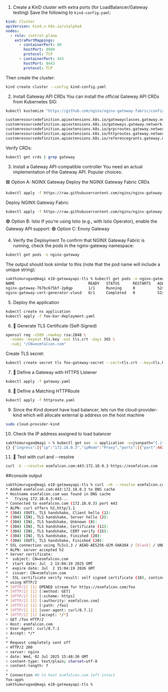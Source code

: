 1. Create a KinD cluster with extra ports (for LoadBalancer/Gateway testing)
Save the following to ```kind-config.yaml```:

```yaml
kind: Cluster
apiVersion: kind.x-k8s.io/v1alpha4
nodes:
  - role: control-plane
    extraPortMappings:
      - containerPort: 80
        hostPort: 8080
        protocol: TCP
      - containerPort: 443
        hostPort: 8443
        protocol: TCP
```

Then create the cluster:

```bash
kind create cluster --config kind-config.yaml
```

2. Install Gateway API CRDs
You can install the official Gateway API CRDs from Kubernetes SIG:

```bash
kubectl kustomize "https://github.com/nginx/nginx-gateway-fabric/config/crd/gateway-api/standard?ref=v2.0.1" | kubectl apply -f -"
````

```bash
customresourcedefinition.apiextensions.k8s.io/gatewayclasses.gateway.networking.k8s.io created
customresourcedefinition.apiextensions.k8s.io/gateways.gateway.networking.k8s.io created
customresourcedefinition.apiextensions.k8s.io/grpcroutes.gateway.networking.k8s.io created
customresourcedefinition.apiextensions.k8s.io/httproutes.gateway.networking.k8s.io created
customresourcedefinition.apiextensions.k8s.io/referencegrants.gateway.networking.k8s.io created
````

Verify CRDs:
```bash
kubectl get crds | grep gateway
````

3. Install a Gateway API-compatible controller
You need an actual implementation of the Gateway API. Popular choices:

🟦 Option A: NGINX Gateway
Deploy the NGINX Gateway Fabric CRDs

```bash
kubectl apply -f https://raw.githubusercontent.com/nginx/nginx-gateway-fabric/v2.0.1/deploy/crds.yaml
````
Deploy NGINX Gateway Fabric

```bash
kubectl apply -f https://raw.githubusercontent.com/nginx/nginx-gateway-fabric/v2.0.1/deploy/default/deploy.yaml
```

🟣 Option B: Istio
If you're using Istio (e.g., with Istio Operator), enable the Gateway API support:
🟢 Option C: Envoy Gateway

4. Verify the Deployment
To confirm that NGINX Gateway Fabric is running, check the pods in the nginx-gateway namespace:
```bash
kubectl get pods -n nginx-gateway
```
The output should look similar to this (note that the pod name will include a unique string):
```bash
sakthimurugan@magi e10-gatewayapi-tls % kubectl get pods -n nginx-gateway
NAME                                 READY   STATUS      RESTARTS   AGE
nginx-gateway-767bc675bf-2p8gp       1/1     Running     0          52s
nginx-gateway-cert-generator-vlwsd   0/1     Completed   0          52s
```

5. Deploy the application
```bash
kubectl create ns application
kubectl apply -f foo-bar-deployment.yaml
```
6. 📁 Generate TLS Certificate (Self-Signed)

```bash
openssl req -x509 -newkey rsa:2048 \
  -nodes -keyout tls.key -out tls.crt -days 365 \
  -subj "/CN=esmfalcon.com"
```

Create TLS secret:
```bash
kubectl create secret tls foo-gateway-secret --cert=tls.crt --key=tls.key -n application
```
7. 📄 Define a Gateway with HTTPS Listener
```bash
kubectl apply -f gateway.yaml
```

8. 📄 Define a Matching HTTPRoute
```bash
kubectl apply -f httproute.yaml
```

9. Since the Kind doesnt have load balancer, lets run the cloud-provider-kind
which will allocate external ip address on the host machine
```bash
sudo cloud-provider-kind
```

10. Check the IP address assigned to load balancer
```bash
sakthimurugan@magi ~ % kubectl get svc -n application -o=jsonpath="{.items[*].status.loadBalancer}"
{} {"ingress":[{"ip":"172.18.0.3","ipMode":"Proxy","ports":[{"port":443,"protocol":"TCP"}]}]} {}
```

11. 🧪 Test with curl and --resolve

```bash
curl -k --resolve esmfalcon.com:443:172.18.0.3 https://esmfalcon.com
```

##console output
```bash
sakthimurugan@magi e10-gatewayapi-tls % curl -vk --resolve esmfalcon.com:443:172.18.0.3 https://esmfalcon.com/foo
* Added esmfalcon.com:443:172.18.0.3 to DNS cache
* Hostname esmfalcon.com was found in DNS cache
*   Trying 172.18.0.3:443...
* Connected to esmfalcon.com (172.18.0.3) port 443
* ALPN: curl offers h2,http/1.1
* (304) (OUT), TLS handshake, Client hello (1):
* (304) (IN), TLS handshake, Server hello (2):
* (304) (IN), TLS handshake, Unknown (8):
* (304) (IN), TLS handshake, Certificate (11):
* (304) (IN), TLS handshake, CERT verify (15):
* (304) (IN), TLS handshake, Finished (20):
* (304) (OUT), TLS handshake, Finished (20):
* SSL connection using TLSv1.3 / AEAD-AES256-GCM-SHA384 / [blank] / UNDEF
* ALPN: server accepted h2
* Server certificate:
*  subject: CN=esmfalcon.com
*  start date: Jul  2 15:04:19 2025 GMT
*  expire date: Jul  2 15:04:19 2026 GMT
*  issuer: CN=esmfalcon.com
*  SSL certificate verify result: self signed certificate (18), continuing anyway.
* using HTTP/2
* [HTTP/2] [1] OPENED stream for https://esmfalcon.com/foo
* [HTTP/2] [1] [:method: GET]
* [HTTP/2] [1] [:scheme: https]
* [HTTP/2] [1] [:authority: esmfalcon.com]
* [HTTP/2] [1] [:path: /foo]
* [HTTP/2] [1] [user-agent: curl/8.7.1]
* [HTTP/2] [1] [accept: */*]
> GET /foo HTTP/2
> Host: esmfalcon.com
> User-Agent: curl/8.7.1
> Accept: */*
> 
* Request completely sent off
< HTTP/2 200 
< server: nginx
< date: Wed, 02 Jul 2025 15:48:30 GMT
< content-type: text/plain; charset=utf-8
< content-length: 7
< 
* Connection #0 to host esmfalcon.com left intact
foo-app%                                                                                                                                                                                                        
sakthimurugan@magi e10-gatewayapi-tls %
```
